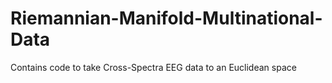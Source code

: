 # Riemannian-Manifold-Multinational-Data
Contains code to take Cross-Spectra EEG data to an Euclidean space

